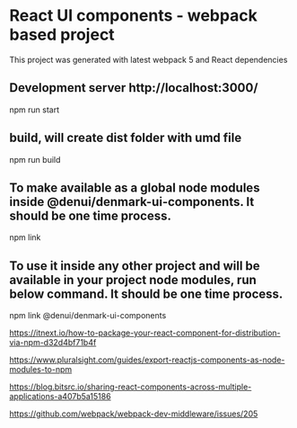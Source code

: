 
# React UI components - webpack based project

This project was generated with latest webpack 5 and React dependencies

## Development server http://localhost:3000/

npm run start

## build, will create dist folder with umd file 

npm run build

## To make available as a global node modules inside @denui/denmark-ui-components. It should be one time process.

npm link 

## To use it inside any other project and will be available in your project node modules, run below command. It should be one time process.

npm link @denui/denmark-ui-components

https://itnext.io/how-to-package-your-react-component-for-distribution-via-npm-d32d4bf71b4f


https://www.pluralsight.com/guides/export-reactjs-components-as-node-modules-to-npm

https://blog.bitsrc.io/sharing-react-components-across-multiple-applications-a407b5a15186

https://github.com/webpack/webpack-dev-middleware/issues/205




